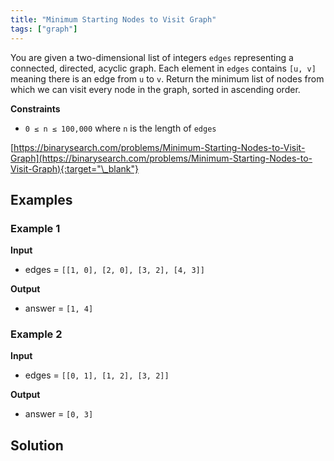 ```yaml
---
title: "Minimum Starting Nodes to Visit Graph"
tags: ["graph"]
---
```


You are given a two-dimensional list of integers `edges` representing a connected, directed, acyclic graph. Each element in `edges` contains `[u, v]` meaning there is an edge from `u` to `v`. Return the minimum list of nodes from which we can visit every node in the graph, sorted in ascending order.

**Constraints**

- `0 ≤ n ≤ 100,000` where `n` is the length of `edges`

[https://binarysearch.com/problems/Minimum-Starting-Nodes-to-Visit-Graph](https://binarysearch.com/problems/Minimum-Starting-Nodes-to-Visit-Graph){:target="\_blank"}

## Examples

### Example 1

**Input**

- edges = `[[1, 0], [2, 0], [3, 2], [4, 3]]`

**Output**

- answer = `[1, 4]`

### Example 2

**Input**

- edges = `[[0, 1], [1, 2], [3, 2]]`

**Output**

- answer = `[0, 3]`

## Solution

<script src="https://gist.github.com/yaeba/16da7be5123724fcf6eccc25581cef5a.js?file=Minimum-Starting-Nodes-to-Visit-Graph.py"></script>
